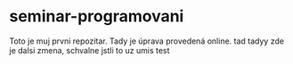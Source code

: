 # seminar-programovani
Toto je muj prvni repozitar.
Tady je úprava provedená online.
tad
tadyy
zde je dalsi zmena, schvalne jstli to uz umis
test
